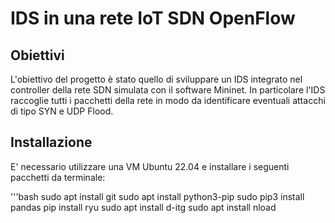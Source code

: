 # IDS in una rete IoT SDN OpenFlow
## Obiettivi
L'obiettivo del progetto è stato quello di sviluppare un IDS integrato nel controller della rete SDN simulata con il software Mininet. In particolare l'IDS raccoglie tutti i pacchetti della rete in modo da identificare eventuali attacchi di tipo SYN e UDP Flood.

## Installazione
E' necessario utilizzare una VM Ubuntu 22.04 e installare i seguenti pacchetti da terminale:

'''bash
sudo apt install git
sudo apt install python3-pip
sudo pip3 install pandas
pip install ryu
sudo apt install d-itg
sudo apt install nload


